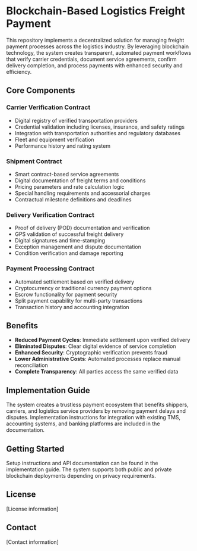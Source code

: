 # Blockchain-Based Logistics Freight Payment

This repository implements a decentralized solution for managing freight payment processes across the logistics industry. By leveraging blockchain technology, the system creates transparent, automated payment workflows that verify carrier credentials, document service agreements, confirm delivery completion, and process payments with enhanced security and efficiency.

## Core Components

### Carrier Verification Contract
- Digital registry of verified transportation providers
- Credential validation including licenses, insurance, and safety ratings
- Integration with transportation authorities and regulatory databases
- Fleet and equipment verification
- Performance history and rating system

### Shipment Contract
- Smart contract-based service agreements
- Digital documentation of freight terms and conditions
- Pricing parameters and rate calculation logic
- Special handling requirements and accessorial charges
- Contractual milestone definitions and deadlines

### Delivery Verification Contract
- Proof of delivery (POD) documentation and verification
- GPS validation of successful freight delivery
- Digital signatures and time-stamping
- Exception management and dispute documentation
- Condition verification and damage reporting

### Payment Processing Contract
- Automated settlement based on verified delivery
- Cryptocurrency or traditional currency payment options
- Escrow functionality for payment security
- Split payment capability for multi-party transactions
- Transaction history and accounting integration

## Benefits

- **Reduced Payment Cycles**: Immediate settlement upon verified delivery
- **Eliminated Disputes**: Clear digital evidence of service completion
- **Enhanced Security**: Cryptographic verification prevents fraud
- **Lower Administrative Costs**: Automated processes replace manual reconciliation
- **Complete Transparency**: All parties access the same verified data

## Implementation Guide

The system creates a trustless payment ecosystem that benefits shippers, carriers, and logistics service providers by removing payment delays and disputes. Implementation instructions for integration with existing TMS, accounting systems, and banking platforms are included in the documentation.

## Getting Started

Setup instructions and API documentation can be found in the implementation guide. The system supports both public and private blockchain deployments depending on privacy requirements.

## License

[License information]

## Contact

[Contact information]
